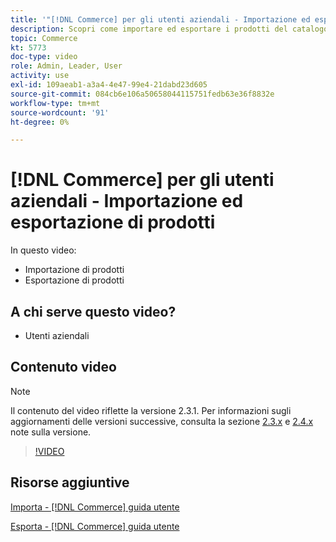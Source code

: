 ```yaml
---
title: '"[!DNL Commerce] per gli utenti aziendali - Importazione ed esportazione di prodotti"'
description: Scopri come importare ed esportare i prodotti del catalogo.
topic: Commerce
kt: 5773
doc-type: video
role: Admin, Leader, User
activity: use
exl-id: 109aeab1-a3a4-4e47-99e4-21dabd23d605
source-git-commit: 084cb6e106a50658044115751fedb63e36f8832e
workflow-type: tm+mt
source-wordcount: '91'
ht-degree: 0%

---
```


# [!DNL Commerce] per gli utenti aziendali - Importazione ed esportazione di prodotti

In questo video:

- Importazione di prodotti
- Esportazione di prodotti

## A chi serve questo video?

- Utenti aziendali

## Contenuto video

>[!NOTE]
>
>Il contenuto del video riflette la versione 2.3.1. Per informazioni sugli aggiornamenti delle versioni successive, consulta la sezione [ 2.3.x](https://devdocs.magento.com/guides/v2.3/release-notes/bk-release-notes.html) e [2.4.x](https://devdocs.magento.com/guides/v2.4/release-notes/bk-release-notes.html) note sulla versione.

>[!VIDEO](https://video.tv.adobe.com/v/35958?quality=12&learn=on)

## Risorse aggiuntive

[Importa - [!DNL Commerce] guida utente](https://docs.magento.com/user-guide/system/data-import.html)

[Esporta - [!DNL Commerce] guida utente](https://docs.magento.com/user-guide/system/data-export.html)
